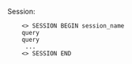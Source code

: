 Session:

        <> SESSION BEGIN session_name
        query
        query
         ...
        <> SESSION END